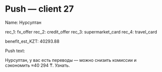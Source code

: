 # Push — client 27

Name: Нурсултан

rec_1: fx_offer
rec_2: credit_offer
rec_3: supermarket_card
rec_4: travel_card

benefit_est_KZT: 40293.88

Push text:

Нурсултан, у вас есть переводы — можно снизить комиссии и сэкономить ≈40 294 ₸. Узнать.
